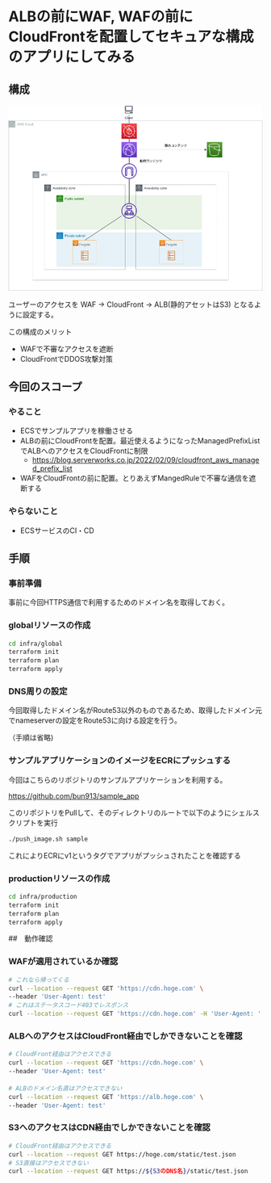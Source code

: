 # ALBの前にWAF, WAFの前にCloudFrontを配置してセキュアな構成のアプリにしてみる

## 構成

![構成図](/infra/docs/images/system_archi.png)

ユーザーのアクセスを WAF -> CloudFront -> ALB(静的アセットはS3) となるように設定する。

この構成のメリット

- WAFで不審なアクセスを遮断
- CloudFrontでDDOS攻撃対策

## 今回のスコープ

### やること

- ECSでサンプルアプリを稼働させる
- ALBの前にCloudFrontを配置。最近使えるようになったManagedPrefixListでALBへのアクセスをCloudFrontに制限
  - https://blog.serverworks.co.jp/2022/02/09/cloudfront_aws_managed_prefix_list
- WAFをCloudFrontの前に配置。とりあえずMangedRuleで不審な通信を遮断する

### やらないこと

- ECSサービスのCI・CD

## 手順

### 事前準備

事前に今回HTTPS通信で利用するためのドメイン名を取得しておく。

### globalリソースの作成

```bash
cd infra/global
terraform init
terraform plan
terraform apply
```

### DNS周りの設定

今回取得したドメイン名がRoute53以外のものであるため、取得したドメイン元でnameserverの設定をRoute53に向ける設定を行う。

（手順は省略)

### サンプルアプリケーションのイメージをECRにプッシュする

今回はこちらのリポジトリのサンプルアプリケーションを利用する。

https://github.com/bun913/sample_app

このリポジトリをPullして、そのディレクトリのルートで以下のようにシェルスクリプトを実行

```bash
./push_image.sh sample
```

これによりECRにv1というタグでアプリがプッシュされたことを確認する

### productionリソースの作成

```bash
cd infra/production
terraform init
terraform plan
terraform apply
```

##　動作確認

### WAFが適用されているか確認

```bash
# これなら帰ってくる
curl --location --request GET 'https://cdn.hoge.com' \
--header 'User-Agent: test'
# これはステータスコード403でレスポンス
curl --location --request GET 'https://cdn.hoge.com' -H 'User-Agent: '
```

### ALBへのアクセスはCloudFront経由でしかできないことを確認

```bash
# CloudFront経由はアクセスできる
curl --location --request GET 'https://cdn.hoge.com' \
--header 'User-Agent: test'

# ALBのドメイン名直はアクセスできない
curl --location --request GET 'https://alb.hoge.com' \
--header 'User-Agent: test'
```

### S3へのアクセスはCDN経由でしかできないことを確認

```bash
# CloudFront経由はアクセスできる
curl --location --request GET https://hoge.com/static/test.json
# S3直接はアクセスできない
curl --location --request GET https://${S3のDNS名}/static/test.json
```
